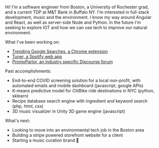 Hi! I'm a software engineer from Boston, a University of Rochester grad, and a current TDP at M&T Bank in Buffalo NY. I'm interested in full-stack development, music and the environment. I know my way around Angular and React, as well as server-side Node and Python. In the future I'm seeking to explore IOT and how we can use tech to improve our natural environment.

What I've been working on:
- [Trending Google Searches, a Chrome extension](https://tommygeiger.com/trending-google-searches)
- [Tuner, a Spotify web app](https://tommygeiger.com/tuner)
- [PromoParlor, an industry specific Discourse forum](https://promoparlor.com)

Past accomplishments:
- End-to-end COVID screening solution for a local non-profit, with automated emails and mobile dashboard (javascript, google APIs)
- K-means predictive model for CitiBike ride destinations in NYC (python, sklearn)
- Recipe database search engine with ingredient and keyword search (php, html, css)
- 3D music visualizer in Unity 3D game engine (javascript)

What's next:
- Looking to move into an environmental tech job in the Boston area
- Building a stripe powered storefront website for a client
- Starting a music curation brand 👀
